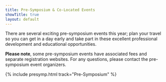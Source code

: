 ```yaml
---
title: Pre-Symposium & Co-Located Events
showTitle: true
layout: default
---
```


There are several exciting pre-symposium events this year; plan your travel so you can get in a day early and take part in these excellent professional development and educational opportunities.

<b>Please note</b>, some pre-symposium events have associated fees and separate registration websites.  For any questions, please contact the pre-symposium event organizers.

<!--*Date,*Time Start,*Time End,Tracks,*Session Title,Room/Location,Description,Speakers,Authors,"Session or 
Sub-session(Sub)"-->

{% include presymp.html track="Pre-Symposium" %}